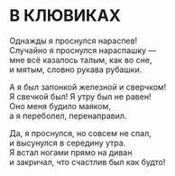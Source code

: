 # В КЛЮВИКАХ

<div>

Однажды я проснулся нараспев!\
Случайно я проснулся нараспашку —\
мне всё казалось талым, как во сне,\
и мятым, словно рукава рубашки.

А я был запонкой железной и сверчком!\
Я свечкой был! Я утру был не равен!\
Оно меня будило маяком,\
а я переболел, перенаправил.

Да, я проснулся, но совсем не спал,\
и высунулся в середину утра.\
Я встал ногами прямо на диван\
и закричал, что счастлив был как будто!

</div>
